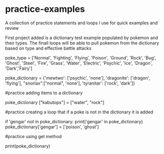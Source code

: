 # practice-examples
A collection of practice statements and loops I use for quick examples and review

First project added is a dictionary test example populated by pokemon and their types. The finall loops 
will be able to pull pokemon from the dictionary based on type and effective battle attacks

poke_type = ['Normal', 'Fighting', 'Flying', 'Poison', 'Ground', 'Rock', 'Bug', 'Ghost', 'Steel', 'Fire', 'Grass', 'Water', 'Electric', 'Psychic', 'Ice', 'Dragon', 'Dark','Fairy']

poke_dictionary = {'mewtwo': ['psychic', 'none'], 'dragonite': ['dragon', 'flying'],
"snorlax":["normal", 'none'], 'tyranitar': ['rock', 'dark']}



#practice adding items to a dictionary

poke_dictionary ["kabutops"] = ["water", "rock"]

#practice creating a loop that if a poke is not in the dictionary it is added

if 'gengar' not in poke_dictionary:
    print('gengar' in poke_dictionary)
    poke_dictionary['gengar'] = ['poison', 'ghost']
    
#practice using get method
    
print(poke_dictionary)
